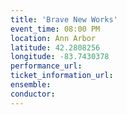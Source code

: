 ```yaml
---
title: 'Brave New Works'
event_time: 08:00 PM
location: Ann Arbor
latitude: 42.2808256
longitude: -83.7430378
performance_url:
ticket_information_url:
ensemble:
conductor:
---
```

